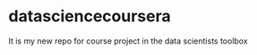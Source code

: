 datasciencecoursera
===================

It is my new repo for course project in the data scientists toolbox
